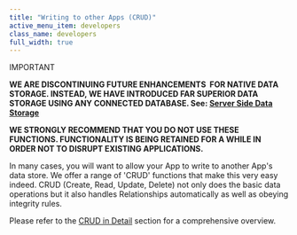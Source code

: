 ```yaml
---
title: "Writing to other Apps (CRUD)"
active_menu_item: developers
class_name: developers
full_width: true
---
```



IMPORTANT

**WE ARE DISCONTINUING FUTURE ENHANCEMENTS  FOR NATIVE DATA STORAGE. INSTEAD, WE HAVE INTRODUCED FAR SUPERIOR DATA STORAGE USING ANY CONNECTED DATABASE. See: [Server Side Data Storage](../../../data-storage/server-side-data-storage/)**

**WE STRONGLY RECOMMEND THAT YOU DO NOT USE THESE FUNCTIONS. FUNCTIONALITY IS BEING RETAINED FOR A WHILE IN ORDER NOT TO DISRUPT EXISTING APPLICATIONS.**

In many cases, you will want to allow your App to write to another App's data store. We offer a range of 'CRUD' functions that make this very easy indeed. CRUD (Create, Read, Update, Delete) not only does the basic data operations but it also handles Relationships automatically as well as obeying integrity rules.

Please refer to the [CRUD in Detail](../data-storage-management/crud-in-detail/) section for a comprehensive overview.

